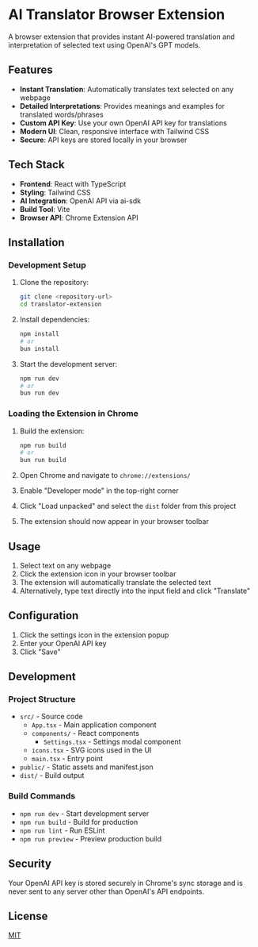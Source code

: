 # AI Translator Browser Extension

A browser extension that provides instant AI-powered translation and interpretation of selected text using OpenAI's GPT models.

## Features

- **Instant Translation**: Automatically translates text selected on any webpage
- **Detailed Interpretations**: Provides meanings and examples for translated words/phrases
- **Custom API Key**: Use your own OpenAI API key for translations
- **Modern UI**: Clean, responsive interface with Tailwind CSS
- **Secure**: API keys are stored locally in your browser

## Tech Stack

- **Frontend**: React with TypeScript
- **Styling**: Tailwind CSS
- **AI Integration**: OpenAI API via ai-sdk
- **Build Tool**: Vite
- **Browser API**: Chrome Extension API

## Installation

### Development Setup

1. Clone the repository:

   ```bash
   git clone <repository-url>
   cd translator-extension
   ```

2. Install dependencies:

   ```bash
   npm install
   # or
   bun install
   ```

3. Start the development server:
   ```bash
   npm run dev
   # or
   bun run dev
   ```

### Loading the Extension in Chrome

1. Build the extension:

   ```bash
   npm run build
   # or
   bun run build
   ```

2. Open Chrome and navigate to `chrome://extensions/`
3. Enable "Developer mode" in the top-right corner
4. Click "Load unpacked" and select the `dist` folder from this project
5. The extension should now appear in your browser toolbar

## Usage

1. Select text on any webpage
2. Click the extension icon in your browser toolbar
3. The extension will automatically translate the selected text
4. Alternatively, type text directly into the input field and click "Translate"

## Configuration

1. Click the settings icon in the extension popup
2. Enter your OpenAI API key
3. Click "Save"

## Development

### Project Structure

- `src/` - Source code
  - `App.tsx` - Main application component
  - `components/` - React components
    - `Settings.tsx` - Settings modal component
  - `icons.tsx` - SVG icons used in the UI
  - `main.tsx` - Entry point
- `public/` - Static assets and manifest.json
- `dist/` - Build output

### Build Commands

- `npm run dev` - Start development server
- `npm run build` - Build for production
- `npm run lint` - Run ESLint
- `npm run preview` - Preview production build

## Security

Your OpenAI API key is stored securely in Chrome's sync storage and is never sent to any server other than OpenAI's API endpoints.

## License

[MIT](LICENSE)
